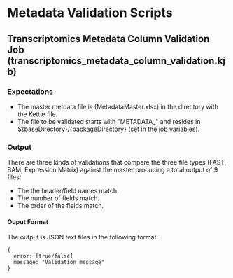 # Metadata Validation Scripts 

## Transcriptomics Metadata Column Validation Job (transcriptomics_metadata_column_validation.kjb)
### Expectations
- The master metdata file is (MetadataMaster.xlsx) in the directory with the Kettle file. 
- The file to be validated starts with "METADATA_" and resides in ${baseDirectory}/{packageDirectory} (set in the job variables).
### Output
There are three kinds of validations that compare the three file types (FAST, BAM, Expression Matrix) against the master producing a total output of 9 files:
- The the header/field names match.
- The number of fields match.
- The order of the fields match.
#### Ouput Format
The output is JSON text files in the following format:
```
{
  error: [true/false]
  message: "Validation message"
}
````
  
